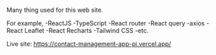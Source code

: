 Many thing used for this web site.

For example,
-ReactJS
-TypeScript
-React router
-React query
-axios
-React Leaflet
-React Recharts
-Tailwind CSS
-etc.

Live site: https://contact-management-app-pi.vercel.app/